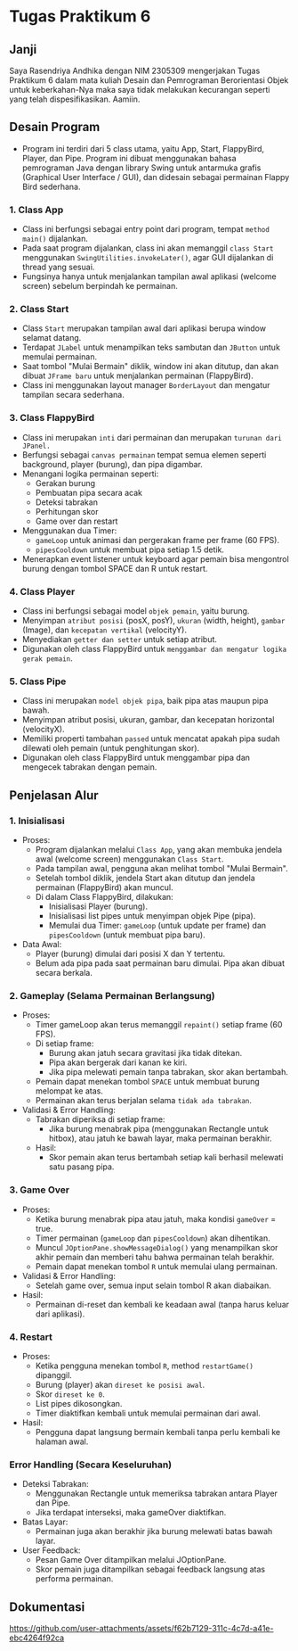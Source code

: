 # Tugas Praktikum 6

## Janji
Saya Rasendriya Andhika dengan NIM 2305309 mengerjakan Tugas Praktikum 6 dalam mata kuliah Desain dan Pemrograman Berorientasi Objek untuk keberkahan-Nya maka saya tidak melakukan kecurangan seperti yang telah dispesifikasikan. Aamiin.

## Desain Program
- Program ini terdiri dari 5 class utama, yaitu App, Start, FlappyBird, Player, dan Pipe. Program ini dibuat menggunakan bahasa pemrograman Java dengan library Swing untuk antarmuka grafis (Graphical User Interface / GUI), dan didesain sebagai permainan Flappy Bird sederhana.

### 1. Class App
- Class ini berfungsi sebagai entry point dari program, tempat `method main()` dijalankan.
- Pada saat program dijalankan, class ini akan memanggil `class Start` menggunakan `SwingUtilities.invokeLater()`, agar GUI dijalankan di thread yang sesuai.
- Fungsinya hanya untuk menjalankan tampilan awal aplikasi (welcome screen) sebelum berpindah ke permainan.

### 2. Class Start
- Class `Start` merupakan tampilan awal dari aplikasi berupa window selamat datang.
- Terdapat `JLabel` untuk menampilkan teks sambutan dan `JButton` untuk memulai permainan.
- Saat tombol "Mulai Bermain" diklik, window ini akan ditutup, dan akan dibuat `JFrame baru` untuk menjalankan permainan (FlappyBird).
- Class ini menggunakan layout manager `BorderLayout` dan mengatur tampilan secara sederhana.

### 3. Class FlappyBird
- Class ini merupakan `inti` dari permainan dan merupakan `turunan dari JPanel.`
- Berfungsi sebagai `canvas permainan` tempat semua elemen seperti background, player (burung), dan pipa digambar.
- Menangani logika permainan seperti:
  - Gerakan burung
  - Pembuatan pipa secara acak
  - Deteksi tabrakan
  - Perhitungan skor
  - Game over dan restart
- Menggunakan dua Timer:
  - `gameLoop` untuk animasi dan pergerakan frame per frame (60 FPS).
  - `pipesCooldown` untuk membuat pipa setiap 1.5 detik.
- Menerapkan event listener untuk keyboard agar pemain bisa mengontrol burung dengan tombol SPACE dan R untuk restart.

### 4. Class Player
- Class ini berfungsi sebagai model `objek pemain`, yaitu burung.
- Menyimpan `atribut posisi` (posX, posY), `ukuran` (width, height), `gambar` (Image), dan `kecepatan vertikal` (velocityY).
- Menyediakan `getter dan setter` untuk setiap atribut.
- Digunakan oleh class FlappyBird untuk `menggambar dan mengatur logika gerak pemain`.

### 5. Class Pipe
- Class ini merupakan `model objek pipa`, baik pipa atas maupun pipa bawah.
- Menyimpan atribut posisi, ukuran, gambar, dan kecepatan horizontal (velocityX).
- Memiliki properti tambahan `passed` untuk mencatat apakah pipa sudah dilewati oleh pemain (untuk penghitungan skor).
- Digunakan oleh class FlappyBird untuk menggambar pipa dan mengecek tabrakan dengan pemain.

## Penjelasan Alur
### 1. Inisialisasi
- Proses:
  - Program dijalankan melalui `Class App`, yang akan membuka jendela awal (welcome screen) menggunakan `Class Start`.
  - Pada tampilan awal, pengguna akan melihat tombol "Mulai Bermain".
  - Setelah tombol diklik, jendela Start akan ditutup dan jendela permainan (FlappyBird) akan muncul.
  - Di dalam Class FlappyBird, dilakukan:
    - Inisialisasi Player (burung).
    - Inisialisasi list pipes untuk menyimpan objek Pipe (pipa).
    - Memulai dua Timer: `gameLoop` (untuk update per frame) dan `pipesCooldown` (untuk membuat pipa baru).
- Data Awal:
  - Player (burung) dimulai dari posisi X dan Y tertentu.
  - Belum ada pipa pada saat permainan baru dimulai. Pipa akan dibuat secara berkala.

### 2. Gameplay (Selama Permainan Berlangsung)
- Proses:
  - Timer gameLoop akan terus memanggil `repaint()` setiap frame (60 FPS).
  - Di setiap frame:
    - Burung akan jatuh secara gravitasi jika tidak ditekan.
    - Pipa akan bergerak dari kanan ke kiri.
    - Jika pipa melewati pemain tanpa tabrakan, skor akan bertambah.
  - Pemain dapat menekan tombol `SPACE` untuk membuat burung melompat ke atas.
  - Permainan akan terus berjalan selama `tidak ada tabrakan`.
- Validasi & Error Handling:
  - Tabrakan diperiksa di setiap frame:
    - Jika burung menabrak pipa (menggunakan Rectangle untuk hitbox), atau jatuh ke bawah layar, maka permainan berakhir.
  - Hasil:
    - Skor pemain akan terus bertambah setiap kali berhasil melewati satu pasang pipa.

### 3. Game Over
- Proses:
  - Ketika burung menabrak pipa atau jatuh, maka kondisi `gameOver` = true.
  - Timer permainan (`gameLoop` dan `pipesCooldown`) akan dihentikan.
  - Muncul `JOptionPane.showMessageDialog()` yang menampilkan skor akhir pemain dan memberi tahu bahwa permainan telah berakhir.
  - Pemain dapat menekan tombol `R` untuk memulai ulang permainan.
- Validasi & Error Handling:
  - Setelah game over, semua input selain tombol R akan diabaikan.
- Hasil:
  - Permainan di-reset dan kembali ke keadaan awal (tanpa harus keluar dari aplikasi).

### 4. Restart
- Proses:
  - Ketika pengguna menekan tombol `R`, method `restartGame()` dipanggil.
  - Burung (player) akan `direset ke posisi awal`.
  - Skor `direset ke 0`.
  - List pipes dikosongkan.
  - Timer diaktifkan kembali untuk memulai permainan dari awal.
- Hasil:
  - Pengguna dapat langsung bermain kembali tanpa perlu kembali ke halaman awal.

### Error Handling (Secara Keseluruhan)
- Deteksi Tabrakan:
  - Menggunakan Rectangle untuk memeriksa tabrakan antara Player dan Pipe.
  - Jika terdapat interseksi, maka gameOver diaktifkan.
- Batas Layar:
  - Permainan juga akan berakhir jika burung melewati batas bawah layar.
- User Feedback:
  - Pesan Game Over ditampilkan melalui JOptionPane.
  - Skor pemain juga ditampilkan sebagai feedback langsung atas performa permainan.

## Dokumentasi
https://github.com/user-attachments/assets/f62b7129-311c-4c7d-a41e-ebc4264f92ca



